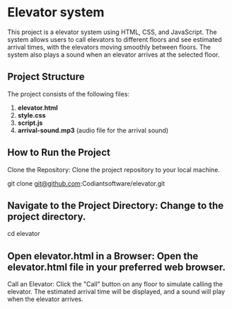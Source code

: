 # Elevator system

This project is a elevator system using HTML, CSS, and JavaScript. The system allows users to call elevators to different floors and see estimated arrival times, with the elevators moving smoothly between floors. The system also plays a sound when an elevator arrives at the selected floor.

## Project Structure

The project consists of the following files:

1. **elevator.html**
2. **style.css**
3. **script.js**
4. **arrival-sound.mp3** (audio file for the arrival sound)

## How to Run the Project

Clone the Repository: Clone the project repository to your local machine.

git clone git@github.com:Codiantsoftware/elevator.git

## Navigate to the Project Directory: Change to the project directory.

cd elevator

## Open elevator.html in a Browser: Open the elevator.html file in your preferred web browser.

Call an Elevator: Click the "Call" button on any floor to simulate calling the elevator. The estimated arrival time will be displayed, and a sound will play when the elevator arrives.
